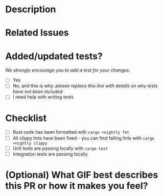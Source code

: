 <!--
    Thank you for your contribution to Aya! 🎉

    For Work In Progress Pull Requests, please use the Draft PR feature.

    Before submitting a Pull Request, please ensure you've done the following:
     - 📖 Read the Forem Contributing Guide: https://github.com/aya-rs/aya/blob/main/CONTRIBUTING.md
     - 📖 Read the Forem Code of Conduct: https://github.com/aya-rs/aya/blob/main/CODE_OF_CONDUCT.md
     - 👷‍♀️ Create small PRs. In most cases this will be possible.
     - ✅ Provide tests for your changes.
     - 📝 Use descriptive commit messages.
     - 📗 Update any related documentation.

-->

# Description
<!--- Describe your changes in detail -->

# Related Issues
<!--
For example:

- Closes: #1234
- Relates To: #1234
-->

# Added/updated tests?

_We strongly encourage you to add a test for your changes._

- [ ] Yes
- [ ] No, and this is why: _please replace this line with details on why tests
      have not been included_
- [ ] I need help with writing tests

# Checklist

- [ ] Rust code has been formatted with `cargo +nightly fmt`
- [ ] All clippy lints have been fixed - you can find failing lints with `cargo +nightly clippy`
- [ ] Unit tests are passing locally with `cargo test`
- [ ] Integration tests are passing locally

# (Optional) What GIF best describes this PR or how it makes you feel?
<!--- Go to https://giphy.com/ and find a gif that fits your PR. Copy-paste the gif here -->
